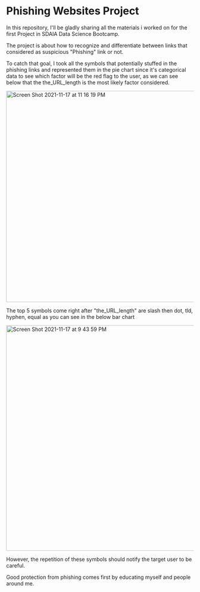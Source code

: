 # Phishing Websites Project

In this repository, I'll be gladly sharing all the materials i worked on for the first Project in SDAIA Data Science Bootcamp.

The project is about how to recognize and differentiate between links that considered as suspicious "Phishing" link or not.

To catch that goal, I took all the symbols that potentially stuffed in the phishing links and represented them in the pie chart since it's categorical data to see which factor will be the red flag to the user, as we can see below that the the_URL_length is the most likely factor considered.

<img width="566" alt="Screen Shot 2021-11-17 at 11 16 19 PM" src="https://user-images.githubusercontent.com/93079431/142275712-45380c4e-c7d4-4c67-801c-2e3d3e2943cd.png">

The top 5 symbols come right after "the_URL_length" are slash then dot, tld, hyphen, equal as you can see in the below bar chart 

<img width="604" alt="Screen Shot 2021-11-17 at 9 43 59 PM" src="https://user-images.githubusercontent.com/93079431/142276804-0a27cb8e-5ca8-4a90-9be0-7e0696775563.png">

However, the repetition of these symbols should notify the target user to be careful.

Good protection from phishing comes first by educating myself and people around me.
